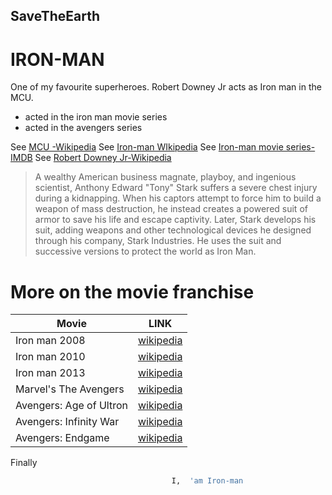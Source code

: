 ## SaveTheEarth
# IRON-MAN

One of my favourite superheroes.
Robert Downey Jr acts as Iron man in the MCU.
  - acted in the iron man movie series
  - acted in the avengers series
  
  
See [MCU -Wikipedia](https://en.wikipedia.org/wiki/Marvel_Cinematic_Universe)
See [Iron-man WIkipedia](https://en.wikipedia.org/wiki/Iron_Man)
See [Iron-man movie series-IMDB](https://www.imdb.com/list/ls031793473/)
See [Robert Downey Jr-Wikipedia](https://en.wikipedia.org/wiki/Robert_Downey_Jr.)

 >A wealthy American business magnate, playboy, and ingenious scientist, Anthony Edward "Tony" Stark suffers a severe chest injury during a kidnapping. When his captors attempt to force him to build a weapon of mass destruction, he instead creates a powered suit of armor to save his life and escape captivity. Later, Stark develops his suit, adding weapons and other technological devices he designed through his company, Stark Industries. He uses the suit and successive versions to protect the world as Iron Man.
 
 
# More on the movie franchise
| Movie | LINK |
| ------ | ------ |
| Iron man 2008 | [wikipedia](https://en.wikipedia.org/wiki/Iron_Man_(2008_film)) |
| Iron man 2010 | [wikipedia](https://en.wikipedia.org/wiki/Iron_Man_2) |
| Iron man 2013 | [wikipedia](https://en.wikipedia.org/wiki/Iron_Man_3) |
| Marvel's The Avengers | [wikipedia](https://en.wikipedia.org/wiki/The_Avengers_(2012_film)) |
| Avengers: Age of Ultron | [wikipedia](https://en.wikipedia.org/wiki/Avengers:_Age_of_Ultron) |
| Avengers: Infinity War | [wikipedia](https://en.wikipedia.org/wiki/Avengers:_Infinity_War) |
| Avengers: Endgame | [wikipedia](https://en.wikipedia.org/wiki/Avengers:_Endgame) |


Finally

```sh 
                                    I,  'am Iron-man
```
